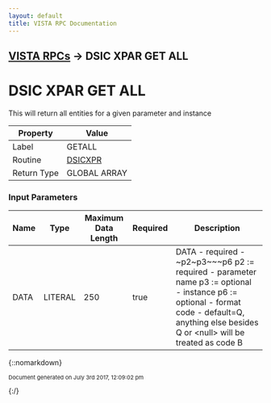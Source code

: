 ```yaml
---
layout: default
title: VISTA RPC Documentation
---
```


## [VISTA RPCs](TableOfContents) &#8594; DSIC XPAR GET ALL
# DSIC XPAR GET ALL

This will return all entities for a given parameter and instance

Property | Value
--- | ---
Label | GETALL
Routine | [DSICXPR](http://code.osehra.org/dox/Routine_DSICXPR_source.html)
Return Type | GLOBAL ARRAY


### Input Parameters

Name | Type | Maximum Data Length | Required | Description
--- | --- | --- | --- | ---
DATA | LITERAL | 250 | true | DATA - required - ~p2~p3~~~p6 p2 :&#x3D; required - parameter name p3 :&#x3D; optional - instance p6 :&#x3D; optional - format code - default&#x3D;Q, anything else besides Q or                   &lt;null&gt; will be treated as code B



{::nomarkdown} <br/><p style="font-size: 11px">Document generated on July 3rd 2017, 12:09:02 pm</p>{:/}